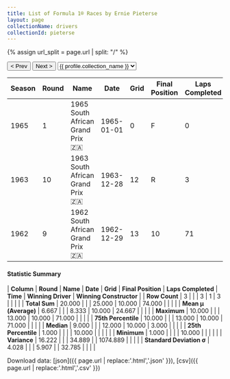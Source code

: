 ```yaml
---
title: List of Formula 1® Races by Ernie Pieterse
layout: page
collectionName: drivers
collectionId: pieterse
---
```


{% assign url_split = page.url | split: "/" %}
<div id="collection-navigation">
<button onclick="selector.options[selector.selectedIndex-1].value && (window.location = selector.options[selector.selectedIndex-1].value);">&lt; Prev</button>
<button onclick="selector.options[selector.selectedIndex+1].value && (window.location = selector.options[selector.selectedIndex+1].value);">Next &gt;</button>
<select id="selector" onchange="this.options[this.selectedIndex].value && (window.location = this.options[this.selectedIndex].value);">
  {% for collectionId in site.data[page.collectionName].refs %}
    {% if collectionId == page.collectionId %}
      {% assign selected = "selected" %}
    {% else %}
      {% assign selected = "" %}
    {% endif %}
    {% assign profile = site.data[page.collectionName][collectionId].profile %}
    <option value="/f1/{{ page.collectionName }}/{{ collectionId }}/{{ url_split[4] }}" {{ selected }}>{{ profile.collection_name }}</option>
  {% endfor %}
</select>
</div>

| Season | Round | Name | Date | Grid | Final Position | Laps Completed | Time | Winning Driver | Winning Constructor |
|--|--|--|--|--|--|--|--|--|--|
| 1965 | 1 | 1965 South African Grand Prix 🇿🇦 | 1965-01-01 | 0 | F | 0 |   | Jim Clark 🇬🇧 | Lotus-Climax 🇬🇧 |
| 1963 | 10 | 1963 South African Grand Prix 🇿🇦 | 1963-12-28 | 12 | R | 3 |   | Jim Clark 🇬🇧 | Lotus-Climax 🇬🇧 |
| 1962 | 9 | 1962 South African Grand Prix 🇿🇦 | 1962-12-29 | 13 | 10 | 71 |   | Graham Hill 🇬🇧 | BRM 🇬🇧 |

#### Statistic Summary

| **Column** | **Round** | **Name** | **Date** | **Grid** | **Final Position** | **Laps Completed** | **Time** | **Winning Driver** | **Winning Constructor** |
| **Row Count** | 3 |  |  | 3 | 1 | 3 |  |  |  |
| **Total Sum** | 20.000 |  |  | 25.000 | 10.000 | 74.000 |  |  |  |
| **Mean μ (Average)** | 6.667 |  |  | 8.333 | 10.000 | 24.667 |  |  |  |
| **Maximum** | 10.000 |  |  | 13.000 | 10.000 | 71.000 |  |  |  |
| **75th Percentile** | 10.000 |  |  | 13.000 | 10.000 | 71.000 |  |  |  |
| **Median** | 9.000 |  |  | 12.000 | 10.000 | 3.000 |  |  |  |
| **25th Percentile** | 1.000 |  |  |  | 10.000 |  |  |  |  |
| **Minimum** | 1.000 |  |  |  | 10.000 |  |  |  |  |
| **Variance** | 16.222 |  |  | 34.889 |  | 1074.889 |  |  |  |
| **Standard Deviation σ** | 4.028 |  |  | 5.907 |  | 32.785 |  |  |  |

Download data: [json]({{ page.url | replace:'.html','.json' }}), [csv]({{ page.url | replace:'.html','.csv' }})
